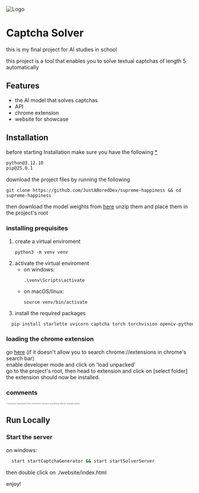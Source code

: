 
![Logo](https://media.discordapp.net/attachments/1170346449083580530/1375417550103515166/logo.png?ex=68319ce9&is=68304b69&hm=63aa05debac38c36ee12dd0cbfd27eab557ccaa15968b07e963acc4eafa8059b&=&format=webp&quality=lossless&width=1488&height=744)


# Captcha Solver

this is my final project for AI studies in school

this project is a tool that enables you to solve textual captchas of length 5 automatically

## Features

- the AI model that solves captchas
- API
- chrome extension
- website for showcase



## Installation

before starting Installation make sure you have the following [*](#comments) 
```bash
python@3.12.10
pip@25.0.1
```

download the project files by running the following
```
git clone https://github.com/JustABoredDev/supreme-happiness && cd supreme-happiness
```

then download the model weights from [here](https://github.com/JustABoredDev/supreme-happiness/releases/download/v0.4/theModelWeights.zip) unzip them and place them in the project's root

### installing prequisites
1. create a virtual enviroment
    ```
    python3 -m venv venv
    ```
2. activate the virtual enviroment
    * on windows:
        ```
        .\venv\Scripts\activate
        ```
    * on macOS/linux:
        ```
        source venv/bin/activate
        ```
3. install the required packages
```bash
  pip install starlette uvicorn captcha torch torchvision opencv-python numpy pillow pandas matplotlib 
```

### loading the chrome extension
go [here](chrome://extensions) (if it doesn't allow you to search chrome://extensions in chrome's search bar)\
enable developer mode and click on 'load unpacked'\
go to the project's root, then head to extension and click on [select folder]
the extension should now be installed.

### comments
<div style="color:gray;font-size:6px">
*versions represent the minimum version anything above should work.
</div>

## Run Locally


### Start the server
on windows:
```bash
  start startCaptchaGenerator && start startSolverServer
```

then double click on ./website/index.html

enjoy!


